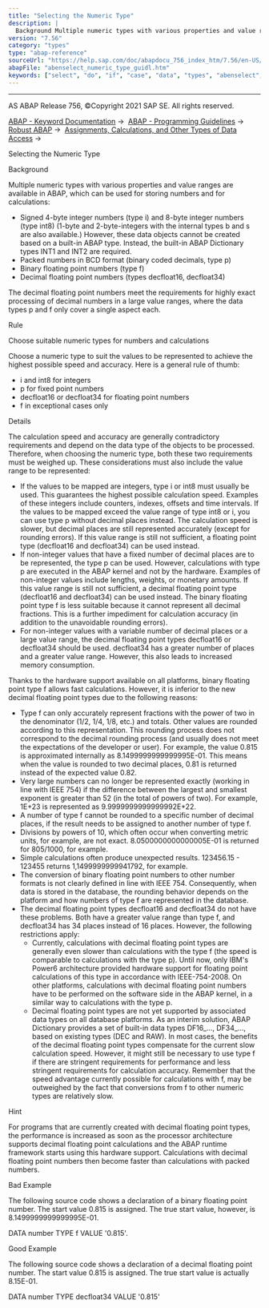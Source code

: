 ```yaml
---
title: "Selecting the Numeric Type"
description: |
  Background Multiple numeric types with various properties and value ranges are available in ABAP, which can be used for storing numbers and for calculations: -   Signed 4-byte integer numbers (type i) and 8-byte integer numbers (type int8) (1-byte and 2-byte-integers with the internal types b and s
version: "7.56"
category: "types"
type: "abap-reference"
sourceUrl: "https://help.sap.com/doc/abapdocu_756_index_htm/7.56/en-US/abenselect_numeric_type_guidl.htm"
abapFile: "abenselect_numeric_type_guidl.htm"
keywords: ["select", "do", "if", "case", "data", "types", "abenselect", "numeric", "type", "guidl"]
---
```


* * *

AS ABAP Release 756, ©Copyright 2021 SAP SE. All rights reserved.

[ABAP - Keyword Documentation](https://help.sap.com/doc/abapdocu_756_index_htm/7.56/en-US/abenabap.htm) →  [ABAP - Programming Guidelines](https://help.sap.com/doc/abapdocu_756_index_htm/7.56/en-US/abenabap_pgl.htm) →  [Robust ABAP](https://help.sap.com/doc/abapdocu_756_index_htm/7.56/en-US/abenrobust_abap_gdl.htm) →  [Assignments, Calculations, and Other Types of Data Access](https://help.sap.com/doc/abapdocu_756_index_htm/7.56/en-US/abenassignment_access_gdl.htm) → 

Selecting the Numeric Type

Background

Multiple numeric types with various properties and value ranges are available in ABAP, which can be used for storing numbers and for calculations:

-   Signed 4-byte integer numbers (type i) and 8-byte integer numbers (type int8) (1-byte and 2-byte-integers with the internal types b and s are also available.) However, these data objects cannot be created based on a built-in ABAP type. Instead, the built-in ABAP Dictionary types INT1 and INT2 are required.
-   Packed numbers in BCD format (binary coded decimals, type p)
-   Binary floating point numbers (type f)
-   Decimal floating point numbers (types decfloat16, decfloat34)

The decimal floating point numbers meet the requirements for highly exact processing of decimal numbers in a large value ranges, where the data types p and f only cover a single aspect each.

Rule

Choose suitable numeric types for numbers and calculations

Choose a numeric type to suit the values to be represented to achieve the highest possible speed and accuracy. Here is a general rule of thumb:

-   i and int8 for integers
-   p for fixed point numbers
-   decfloat16 or decfloat34 for floating point numbers
-   f in exceptional cases only

Details

The calculation speed and accuracy are generally contradictory requirements and depend on the data type of the objects to be processed. Therefore, when choosing the numeric type, both these two requirements must be weighed up. These considerations must also include the value range to be represented:

-   If the values to be mapped are integers, type i or int8 must usually be used. This guarantees the highest possible calculation speed. Examples of these integers include counters, indexes, offsets and time intervals. If the values to be mapped exceed the value range of type int8 or i, you can use type p without decimal places instead. The calculation speed is slower, but decimal places are still represented accurately (except for rounding errors). If this value range is still not sufficient, a floating point type (decfloat16 and decfloat34) can be used instead.
-   If non-integer values that have a fixed number of decimal places are to be represented, the type p can be used. However, calculations with type p are executed in the ABAP kernel and not by the hardware. Examples of non-integer values include lengths, weights, or monetary amounts. If this value range is still not sufficient, a decimal floating point type (decfloat16 and decfloat34) can be used instead. The binary floating point type f is less suitable because it cannot represent all decimal fractions. This is a further impediment for calculation accuracy (in addition to the unavoidable rounding errors).
-   For non-integer values with a variable number of decimal places or a large value range, the decimal floating point types decfloat16 or decfloat34 should be used. decfloat34 has a greater number of places and a greater value range. However, this also leads to increased memory consumption.

Thanks to the hardware support available on all platforms, binary floating point type f allows fast calculations. However, it is inferior to the new decimal floating point types due to the following reasons:

-   Type f can only accurately represent fractions with the power of two in the denominator (1/2, 1/4, 1/8, etc.) and totals. Other values are rounded according to this representation. This rounding process does not correspond to the decimal rounding process (and usually does not meet the expectations of the developer or user). For example, the value 0.815 is approximated internally as 8.1499999999999995E-01. This means when the value is rounded to two decimal places, 0.81 is returned instead of the expected value 0.82.
-   Very large numbers can no longer be represented exactly (working in line with IEEE 754) if the difference between the largest and smallest exponent is greater than 52 (in the total of powers of two). For example, 1E+23 is represented as 9.9999999999999992E+22.
-   A number of type f cannot be rounded to a specific number of decimal places, if the result needs to be assigned to another number of type f.
-   Divisions by powers of 10, which often occur when converting metric units, for example, are not exact. 8.0500000000000005E-01 is returned for 805/1000, for example.
-   Simple calculations often produce unexpected results. 123456.15 - 123455 returns 1,1499999999941792, for example.
-   The conversion of binary floating point numbers to other number formats is not clearly defined in line with IEEE 754. Consequently, when data is stored in the database, the rounding behavior depends on the platform and how numbers of type f are represented in the database.
-   The decimal floating point types decfloat16 and decfloat34 do not have these problems. Both have a greater value range than type f, and decfloat34 has 34 places instead of 16 places. However, the following restrictions apply:
    -   Currently, calculations with decimal floating point types are generally even slower than calculations with the type f (the speed is comparable to calculations with the type p). Until now, only IBM's Power6 architecture provided hardware support for floating point calculations of this type in accordance with IEEE-754-2008. On other platforms, calculations with decimal floating point numbers have to be performed on the software side in the ABAP kernel, in a similar way to calculations with the type p.
    -   Decimal floating point types are not yet supported by associated data types on all database platforms. As an interim solution, ABAP Dictionary provides a set of built-in data types DF16\_..., DF34\_..., based on existing types (DEC and RAW). In most cases, the benefits of the decimal floating point types compensate for the current slow calculation speed. However, it might still be necessary to use type f if there are stringent requirements for performance and less stringent requirements for calculation accuracy. Remember that the speed advantage currently possible for calculations with f, may be outweighed by the fact that conversions from f to other numeric types are relatively slow.

Hint

For programs that are currently created with decimal floating point types, the performance is increased as soon as the processor architecture supports decimal floating point calculations and the ABAP runtime framework starts using this hardware support. Calculations with decimal floating point numbers then become faster than calculations with packed numbers.

Bad Example

The following source code shows a declaration of a binary floating point number. The start value 0.815 is assigned. The true start value, however, is 8.1499999999999995E-01.

DATA number TYPE f VALUE '0.815'.

Good Example

The following source code shows a declaration of a decimal floating point number. The start value 0.815 is assigned. The true start value is actually 8.15E-01.

DATA number TYPE decfloat34 VALUE '0.815'